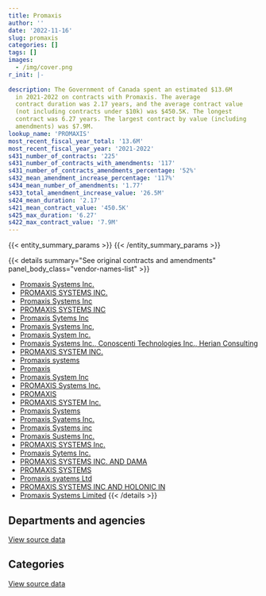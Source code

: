 ```yaml
---
title: Promaxis
author: ''
date: '2022-11-16'
slug: promaxis
categories: []
tags: []
images:
  - /img/cover.png
r_init: |-
  
description: The Government of Canada spent an estimated $13.6M
  in 2021-2022 on contracts with Promaxis. The average
  contract duration was 2.17 years, and the average contract value
  (not including contracts under $10k) was $450.5K. The longest
  contract was 6.27 years. The largest contract by value (including
  amendments) was $7.9M.
lookup_name: 'PROMAXIS'
most_recent_fiscal_year_total: '13.6M'
most_recent_fiscal_year_year: '2021-2022'
s431_number_of_contracts: '225'
s431_number_of_contracts_with_amendments: '117'
s431_number_of_contracts_amendments_percentage: '52%'
s432_mean_amendment_increase_percentage: '117%'
s434_mean_number_of_amendments: '1.77'
s433_total_amendment_increase_value: '26.5M'
s424_mean_duration: '2.17'
s421_mean_contract_value: '450.5K'
s425_max_duration: '6.27'
s422_max_contract_value: '7.9M'
---
```


<script src="/rmarkdown-libs/htmlwidgets/htmlwidgets.js"></script>
<link href="/rmarkdown-libs/datatables-css/datatables-crosstalk.css" rel="stylesheet" />
<script src="/rmarkdown-libs/datatables-binding/datatables.js"></script>
<script src="/rmarkdown-libs/jquery/jquery-3.6.0.min.js"></script>
<link href="/rmarkdown-libs/dt-core-bootstrap/css/dataTables.bootstrap.min.css" rel="stylesheet" />
<link href="/rmarkdown-libs/dt-core-bootstrap/css/dataTables.bootstrap.extra.css" rel="stylesheet" />
<script src="/rmarkdown-libs/dt-core-bootstrap/js/jquery.dataTables.min.js"></script>
<script src="/rmarkdown-libs/dt-core-bootstrap/js/dataTables.bootstrap.min.js"></script>
<link href="/rmarkdown-libs/crosstalk/css/crosstalk.min.css" rel="stylesheet" />
<script src="/rmarkdown-libs/crosstalk/js/crosstalk.min.js"></script>
<script src="/rmarkdown-libs/htmlwidgets/htmlwidgets.js"></script>
<link href="/rmarkdown-libs/datatables-css/datatables-crosstalk.css" rel="stylesheet" />
<script src="/rmarkdown-libs/datatables-binding/datatables.js"></script>
<script src="/rmarkdown-libs/jquery/jquery-3.6.0.min.js"></script>
<link href="/rmarkdown-libs/dt-core-bootstrap/css/dataTables.bootstrap.min.css" rel="stylesheet" />
<link href="/rmarkdown-libs/dt-core-bootstrap/css/dataTables.bootstrap.extra.css" rel="stylesheet" />
<script src="/rmarkdown-libs/dt-core-bootstrap/js/jquery.dataTables.min.js"></script>
<script src="/rmarkdown-libs/dt-core-bootstrap/js/dataTables.bootstrap.min.js"></script>
<link href="/rmarkdown-libs/crosstalk/css/crosstalk.min.css" rel="stylesheet" />
<script src="/rmarkdown-libs/crosstalk/js/crosstalk.min.js"></script>

{{< entity_summary_params >}}
{{< /entity_summary_params >}}

{{< details summary="See original contracts and amendments" panel_body_class="vendor-names-list" >}}
- [Promaxis Systems Inc.](https://search.open.canada.ca/en/ct/?sort=contract_value_f%20desc&page=1&search_text=%22Promaxis%20Systems%20Inc.%22)
- [PROMAXIS SYSTEMS INC.](https://search.open.canada.ca/en/ct/?sort=contract_value_f%20desc&page=1&search_text=%22PROMAXIS%20SYSTEMS%20INC.%22)
- [Promaxis Systems Inc](https://search.open.canada.ca/en/ct/?sort=contract_value_f%20desc&page=1&search_text=%22Promaxis%20Systems%20Inc%22)
- [PROMAXIS SYSTEMS INC](https://search.open.canada.ca/en/ct/?sort=contract_value_f%20desc&page=1&search_text=%22PROMAXIS%20SYSTEMS%20INC%22)
- [Promaxis Sytems Inc](https://search.open.canada.ca/en/ct/?sort=contract_value_f%20desc&page=1&search_text=%22Promaxis%20Sytems%20Inc%22)
- [Promaxis Systems Inc,](https://search.open.canada.ca/en/ct/?sort=contract_value_f%20desc&page=1&search_text=%22Promaxis%20Systems%20Inc%2c%22)
- [Promaxis System Inc.](https://search.open.canada.ca/en/ct/?sort=contract_value_f%20desc&page=1&search_text=%22Promaxis%20System%20Inc.%22)
- [Promaxis Systems Inc., Conoscenti Technologies Inc., Herian Consulting](https://search.open.canada.ca/en/ct/?sort=contract_value_f%20desc&page=1&search_text=%22Promaxis%20Systems%20Inc.%2c%20Conoscenti%20Technologies%20Inc.%2c%20Herian%20Consulting%22)
- [PROMAXIS SYSTEM INC.](https://search.open.canada.ca/en/ct/?sort=contract_value_f%20desc&page=1&search_text=%22PROMAXIS%20SYSTEM%20INC.%22)
- [Promaxis systems](https://search.open.canada.ca/en/ct/?sort=contract_value_f%20desc&page=1&search_text=%22Promaxis%20systems%22)
- [Promaxis](https://search.open.canada.ca/en/ct/?sort=contract_value_f%20desc&page=1&search_text=%22Promaxis%22)
- [Promaxis System Inc](https://search.open.canada.ca/en/ct/?sort=contract_value_f%20desc&page=1&search_text=%22Promaxis%20System%20Inc%22)
- [PROMAXIS Systems Inc.](https://search.open.canada.ca/en/ct/?sort=contract_value_f%20desc&page=1&search_text=%22PROMAXIS%20Systems%20Inc.%22)
- [PROMAXIS](https://search.open.canada.ca/en/ct/?sort=contract_value_f%20desc&page=1&search_text=%22PROMAXIS%22)
- [PROMAXIS SYSTEM Inc.](https://search.open.canada.ca/en/ct/?sort=contract_value_f%20desc&page=1&search_text=%22PROMAXIS%20SYSTEM%20Inc.%22)
- [Promaxis Systems](https://search.open.canada.ca/en/ct/?sort=contract_value_f%20desc&page=1&search_text=%22Promaxis%20Systems%22)
- [Promaxis Syatems Inc.](https://search.open.canada.ca/en/ct/?sort=contract_value_f%20desc&page=1&search_text=%22Promaxis%20Syatems%20Inc.%22)
- [Promaxis Systems inc](https://search.open.canada.ca/en/ct/?sort=contract_value_f%20desc&page=1&search_text=%22Promaxis%20Systems%20inc%22)
- [Promaxis Sustems Inc.](https://search.open.canada.ca/en/ct/?sort=contract_value_f%20desc&page=1&search_text=%22Promaxis%20Sustems%20Inc.%22)
- [PROMAXIS SYSTEMS Inc.](https://search.open.canada.ca/en/ct/?sort=contract_value_f%20desc&page=1&search_text=%22PROMAXIS%20SYSTEMS%20Inc.%22)
- [Promaxis Sytems Inc.](https://search.open.canada.ca/en/ct/?sort=contract_value_f%20desc&page=1&search_text=%22Promaxis%20Sytems%20Inc.%22)
- [PROMAXIS SYSTEMS INC. AND DAMA](https://search.open.canada.ca/en/ct/?sort=contract_value_f%20desc&page=1&search_text=%22PROMAXIS%20SYSTEMS%20INC.%20AND%20DAMA%22)
- [PROMAXIS SYSTEMS](https://search.open.canada.ca/en/ct/?sort=contract_value_f%20desc&page=1&search_text=%22PROMAXIS%20SYSTEMS%22)
- [Promaxis syatems Ltd](https://search.open.canada.ca/en/ct/?sort=contract_value_f%20desc&page=1&search_text=%22Promaxis%20syatems%20Ltd%22)
- [PROMAXIS SYSTEMS INC AND HOLONIC IN](https://search.open.canada.ca/en/ct/?sort=contract_value_f%20desc&page=1&search_text=%22PROMAXIS%20SYSTEMS%20INC%20AND%20HOLONIC%20IN%22)
- [Promaxis Systems Limited](https://search.open.canada.ca/en/ct/?sort=contract_value_f%20desc&page=1&search_text=%22Promaxis%20Systems%20Limited%22)
{{< /details >}}

## Departments and agencies

<div id="htmlwidget-1" style="width:100%;height:auto;" class="datatables html-widget"></div>
<script type="application/json" data-for="htmlwidget-1">{"x":{"style":"bootstrap","filter":"none","vertical":false,"data":[["<a href=\"/departments/aandc-aadnc/\">Crown-Indigenous Relations and Northern Affairs Canada<\/a>","<a href=\"/departments/acoa-apeca/\">Atlantic Canada Opportunities Agency<\/a>","<a href=\"/departments/cnsc-ccsn/\">Canadian Nuclear Safety Commission<\/a>","<a href=\"/departments/csps-efpc/\">Canada School of Public Service<\/a>","<a href=\"/departments/dfatd-maecd/\">Global Affairs Canada<\/a>","<a href=\"/departments/dfo-mpo/\">Fisheries and Oceans Canada<\/a>","<a href=\"/departments/dnd-mdn/\">National Defence<\/a>","<a href=\"/departments/elections/\">Elections Canada<\/a>","<a href=\"/departments/esdc-edsc/\">Employment and Social Development Canada<\/a>","<a href=\"/departments/fja-cmf/\">Office of the Commissioner for Federal Judicial Affairs Canada<\/a>","<a href=\"/departments/hc-sc/\">Health Canada<\/a>","<a href=\"/departments/isc-sac/\">Indigenous Services Canada<\/a>","<a href=\"/departments/nrc-cnrc/\">National Research Council Canada<\/a>","<a href=\"/departments/nrcan-rncan/\">Natural Resources Canada<\/a>","<a href=\"/departments/nserc-crsng/\">Natural Sciences and Engineering Research Council of Canada<\/a>","<a href=\"/departments/osfi-bsif/\">Office of the Superintendent of Financial Institutions Canada<\/a>","<a href=\"/departments/pwgsc-tpsgc/\">Public Services and Procurement Canada<\/a>","<a href=\"/departments/rcmp-grc/\">Royal Canadian Mounted Police<\/a>","<a href=\"/departments/ssc-spc/\">Shared Services Canada<\/a>","<a href=\"/departments/statcan/\">Statistics Canada<\/a>","<a href=\"/departments/tc/\">Transport Canada<\/a>"],[19014.88,null,164977.72,20810.7,1174218.73,null,12311949.76,73584.65,9114.71,null,33266.92,22126.04,47695.82,182852.84,null,null,null,8781.48,16592.67,null,1102028.49],[19066.97,null,238236.43,37861.54,560488.18,null,11035537.25,16211.48,null,10292.86,24831.7,30374.03,10453.14,183353.8,20843.8,1273.15,null,28110.58,14366.1,null,null],[19014.88,6435.33,450518.84,null,194949.92,55935,9623507.71,null,null,24573.04,null,53364.08,null,182852.84,21613.6,42469.4,null,30731.58,25633.64,null,null],[77278.31,37246.26,450518.84,null,null,null,12682101.36,null,null,null,null,53364.08,null,102847.32,21613.6,2773.65,10525.82,11988.36,null,141250,null]],"container":"<table class=\"table table-striped table-hover row-border order-column display\">\n  <thead>\n    <tr>\n      <th>Department<\/th>\n      <th>2018-2019<\/th>\n      <th>2019-2020<\/th>\n      <th>2020-2021<\/th>\n      <th>2021-2022<\/th>\n    <\/tr>\n  <\/thead>\n<\/table>","options":{"order":[[4,"desc"]],"pageLength":10,"autoWidth":true,"columnDefs":[{"targets":1,"render":"function(data, type, row, meta) {\n    return type !== 'display' ? data : DTWidget.formatCurrency(data, \"$\", 2, 3, \",\", \".\", true, null);\n  }"},{"targets":2,"render":"function(data, type, row, meta) {\n    return type !== 'display' ? data : DTWidget.formatCurrency(data, \"$\", 2, 3, \",\", \".\", true, null);\n  }"},{"targets":3,"render":"function(data, type, row, meta) {\n    return type !== 'display' ? data : DTWidget.formatCurrency(data, \"$\", 2, 3, \",\", \".\", true, null);\n  }"},{"targets":4,"render":"function(data, type, row, meta) {\n    return type !== 'display' ? data : DTWidget.formatCurrency(data, \"$\", 2, 3, \",\", \".\", true, null);\n  }"},{"width":"16%","targets":[1,2,3,4]},{"className":"dt-right","targets":[1,2,3,4]}],"orderClasses":false}},"evals":["options.columnDefs.0.render","options.columnDefs.1.render","options.columnDefs.2.render","options.columnDefs.3.render"],"jsHooks":[]}</script>
<p class="text-right">
<a href="https://github.com/GoC-Spending/contracts-data/tree/main/data/out/vendors/promaxis/summary_by_fiscal_year_by_department.csv" class="source-data-link btn btn-link">View source data</a>
</p>

## Categories

<div id="htmlwidget-2" style="width:100%;height:auto;" class="datatables html-widget"></div>
<script type="application/json" data-for="htmlwidget-2">{"x":{"style":"bootstrap","filter":"none","vertical":false,"data":[["<a href=\"/categories/facilities_and_construction/\">Facilities and construction<\/a>","<a href=\"/categories/office_management/\">Office management<\/a>","<a href=\"/categories/defence/\">Defence<\/a>","<a href=\"/categories/professional_services/\">Professional services<\/a>","<a href=\"/categories/information_technology/\">Information technology<\/a>","<a href=\"/categories/medical/\">Medical<\/a>","<a href=\"/categories/industrial_products_and_services/\">Industrial products and services<\/a>","<a href=\"/categories/human_capital/\">Human capital<\/a>"],[5610227,22126.04,843771.71,7038898.6,1594198.77,null,53547.65,24245.62],[5855269.76,22186.66,606908.04,5041946.38,447821.34,8187.37,129036.42,119945.05],[5549402.82,null,365000.78,3850387.31,693176.51,81714.08,113656.7,78261.66],[4576153.33,null,3423512.97,4605403.99,563891.98,145555.12,113656.7,163333.51]],"container":"<table class=\"table table-striped table-hover row-border order-column display\">\n  <thead>\n    <tr>\n      <th>Category<\/th>\n      <th>2018-2019<\/th>\n      <th>2019-2020<\/th>\n      <th>2020-2021<\/th>\n      <th>2021-2022<\/th>\n    <\/tr>\n  <\/thead>\n<\/table>","options":{"order":[[4,"desc"]],"dom":"t","pageLength":30,"autoWidth":true,"columnDefs":[{"targets":1,"render":"function(data, type, row, meta) {\n    return type !== 'display' ? data : DTWidget.formatCurrency(data, \"$\", 2, 3, \",\", \".\", true, null);\n  }"},{"targets":2,"render":"function(data, type, row, meta) {\n    return type !== 'display' ? data : DTWidget.formatCurrency(data, \"$\", 2, 3, \",\", \".\", true, null);\n  }"},{"targets":3,"render":"function(data, type, row, meta) {\n    return type !== 'display' ? data : DTWidget.formatCurrency(data, \"$\", 2, 3, \",\", \".\", true, null);\n  }"},{"targets":4,"render":"function(data, type, row, meta) {\n    return type !== 'display' ? data : DTWidget.formatCurrency(data, \"$\", 2, 3, \",\", \".\", true, null);\n  }"},{"width":"16%","targets":[1,2,3,4]},{"className":"dt-right","targets":[1,2,3,4]}],"orderClasses":false,"lengthMenu":[10,25,30,50,100]}},"evals":["options.columnDefs.0.render","options.columnDefs.1.render","options.columnDefs.2.render","options.columnDefs.3.render"],"jsHooks":[]}</script>
<p class="text-right">
<a href="https://github.com/GoC-Spending/contracts-data/tree/main/data/out/vendors/promaxis/summary_by_fiscal_year_by_category.csv" class="source-data-link btn btn-link">View source data</a>
</p>
